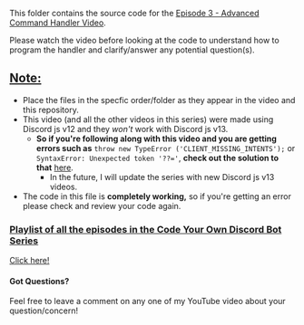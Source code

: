 This folder contains the source code for the [Episode 3 - Advanced Command Handler Video](https://www.youtube.com/watch?v=3AwHvRzX4QY).

Please watch the video before looking at the code to understand how to program the handler and clarify/answer any potential question(s).

## <ins>**Note:** </ins> ##
  - Place the files in the specfic order/folder as they appear in the video and this repository.
  - This video (and all the other videos in this series) were made using Discord js v12 and they _won't_ work with Discord js v13. 
     - **So if you're following along with this video and you are getting errors such as** `throw new TypeError ('CLIENT_MISSING_INTENTS');` or `SyntaxError: Unexpected token '??='`, **check out the solution to that** [here](https://github.com/jishk11/Tutorial-Bot-in-DiscordJS/tree/main/Episode%201%20-%20Basics).
          - In the future, I will update the series with new Discord js v13 videos.
  - The code in this file is **completely working,** so if you're getting an error please check and review your code again.

 ###  <ins> Playlist of all the episodes in the Code Your Own Discord Bot Series </ins>
[Click here!](https://www.youtube.com/watch?v=8pbcFKzDgKY&list=PLApYoRlzhXgwc1nno3QzpUfUuS5xaid_K)

#### Got Questions?
Feel free to leave a comment on any one of my YouTube video about your question/concern!
